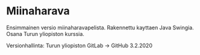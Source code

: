 # Miinaharava

Ensimmainen versio miinaharavapelista. Rakennettu kayttaen Java Swingia. Osana Turun yliopiston kurssia.

Versionhallinta: Turun yliopiston GitLab -> GitHub 3.2.2020
